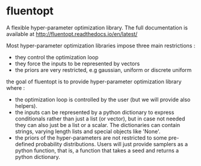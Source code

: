 # fluentopt

A flexible hyper-parameter optimization library.
The full documentation is available at <http://fluentopt.readthedocs.io/en/latest/>

Most hyper-parameter optimization libraries impose three main restrictions :

- they control the optimization loop
- they force the inputs to be represented by vectors
- the priors are very restricted, e.g gaussian, uniform or discrete uniform

the goal of fluentopt is to provide hyper-parameter optimization library where :

- the optimization loop is controlled by the user (but we will provide also helpers).
- the inputs can be represented by a python dictionary to express conditionals rather than
  just a list (or vector), but in case not needed they can also just be a list or a scalar.
  The dictionaries can contain strings, varying length lists and special objects like 'None'.
- the priors of the hyper-parameters are not restricted to some pre-defined probability distributions.
  Users will just provide samplers as a python function, that is, a function that takes a seed and returns
  a python dictionary.
